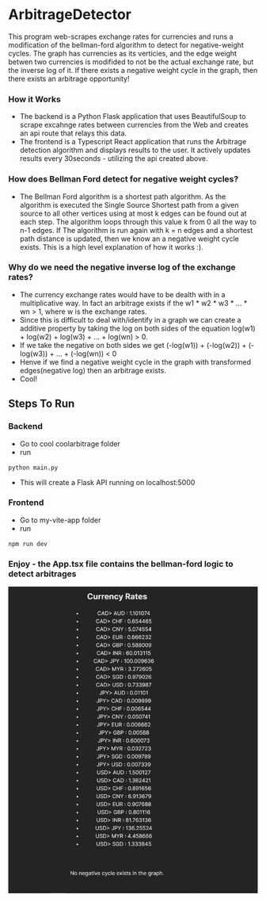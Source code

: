 # ArbitrageDetector
This program web-scrapes exchange rates for currencies and runs a modification of the bellman-ford algorithm to detect for negative-weight cycles. The graph has currencies as its verticies, and the edge weight betwen two currencies is modifided to not be the actual exchange rate, but the inverse log of it. If there exists a negative weight cycle in the graph, then there exists an arbitrage opportunity!

### How it Works
- The backend is a Python Flask application that uses BeautifulSoup to scrape excahnge rates between currencies from the Web and creates an api route that relays this data.
- The frontend is a Typescript React application that runs the Arbitrage detection algorithm and displays results to the user. It actively updates results every 30seconds - utilizing the api created above.

### How does Bellman Ford detect for negative weight cycles?
- The Bellman Ford algorithm is a shortest path algorithm. As the algorithm is executed the Single Source Shortest path from a given source to all other vertices using at most k edges can be found out at each step. The algorithm loops through this value k from 0 all the way to n-1 edges. If The algorithm is run again with k = n edges and a shortest path distance is updated, then we know an a negative weight cycle exists. This is a high level explanation of how it works :). 

### Why do we need the negative inverse log of the exchange rates?
- The currency exchange rates would have to be dealth with in a multiplicative way. In fact an arbitrage exists if the w1 * w2 * w3 * … * wn > 1, where w is the exchange rates.
- Since this is difficult to deal with/identify in a graph we can create a additive property by taking the log on both sides of the equation log(w1) + log(w2) + log(w3) + … + log(wn) > 0.
- If we take the negative on both sides we get (-log(w1)) + (-log(w2)) + (-log(w3)) + … + (-log(wn)) < 0
- Henve if we find a negative weight cycle in the graph with transformed edges(negative log) then an arbitrage exists.
- Cool!


## Steps To Run

###  Backend

- Go to cool coolarbitrage folder
- run
```
python main.py
```
- This will create a Flask API running on localhost:5000

### Frontend
- Go to my-vite-app folder
- run
```
npm run dev
```

### Enjoy - the App.tsx file contains the bellman-ford logic to detect arbitrages


![demo](./demo.PNG)
